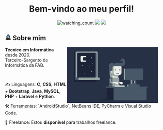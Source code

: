 <div align="center">
  <h1>Bem-vindo ao meu perfil!</h1>
  <img src="https://komarev.com/ghpvc/?username=Pedro-Silveira&color=2D384C" alt="watching_count" />
  <img src="https://img.shields.io/badge/Focus-WEB & Mobile-2D384C" />
  <img src="https://img.shields.io/badge/Languages-Portuguese & English-2D384C" />
</div>

## <picture><img src = "https://github.com/0xAbdulKhalid/0xAbdulKhalid/raw/main/assets/mdImages/about_me.gif" width = 20px></picture> **Sobre mim**
<picture><img alt="Night Coding" src="https://raw.githubusercontent.com/AVS1508/AVS1508/master/assets/Night-Coding.gif" align="right"/></picture>
<p align="left"> 
  <strong>Técnico em Informática</strong> desde 2020.<br>
  Terceiro-Sargento de Informática da FAB.
</p>
<br>
<p align="left"> 
  ✍️ Linguagens: <strong>C</strong>, <strong>CSS</strong>, <strong>HTML</strong> + <strong>Bootstrap</strong>, <strong>Java</strong>, <strong>MySQL</strong>, <strong>PHP</strong> + <strong>Laravel</strong> e <strong>Python</strong>.
</p>
<p align="left"> 
  🛠 Ferramentas: `AndroidStudio`, NetBeans IDE, PyCharm e Visual Studio Code.
</p>
<p align="left"> 
  🤝 Freelance: Estou <strong>disponível</strong> para trabalhos freelance.
</p>
